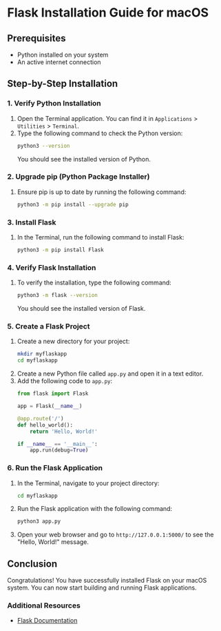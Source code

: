 # Flask Installation Guide for macOS

## Prerequisites
- Python installed on your system
- An active internet connection

## Step-by-Step Installation

### 1. Verify Python Installation
1. Open the Terminal application. You can find it in `Applications` > `Utilities` > `Terminal`.
2. Type the following command to check the Python version:
   ```sh
   python3 --version
   ```
   You should see the installed version of Python.

### 2. Upgrade pip (Python Package Installer)
1. Ensure pip is up to date by running the following command:
   ```sh
   python3 -m pip install --upgrade pip
   ```

### 3. Install Flask
1. In the Terminal, run the following command to install Flask:
   ```sh
   python3 -m pip install Flask
   ```

### 4. Verify Flask Installation
1. To verify the installation, type the following command:
   ```sh
   python3 -m flask --version
   ```
   You should see the installed version of Flask.

### 5. Create a Flask Project
1. Create a new directory for your project:
   ```sh
   mkdir myflaskapp
   cd myflaskapp
   ```
2. Create a new Python file called `app.py` and open it in a text editor.
3. Add the following code to `app.py`:
   ```python
   from flask import Flask

   app = Flask(__name__)

   @app.route('/')
   def hello_world():
       return 'Hello, World!'

   if __name__ == '__main__':
       app.run(debug=True)
   ```

### 6. Run the Flask Application
1. In the Terminal, navigate to your project directory:
   ```sh
   cd myflaskapp
   ```
2. Run the Flask application with the following command:
   ```sh
   python3 app.py
   ```
3. Open your web browser and go to `http://127.0.0.1:5000/` to see the "Hello, World!" message.

## Conclusion
Congratulations! You have successfully installed Flask on your macOS system. You can now start building and running Flask applications.

### Additional Resources
- [Flask Documentation](https://flask.palletsprojects.com/en/2.0.x/)

